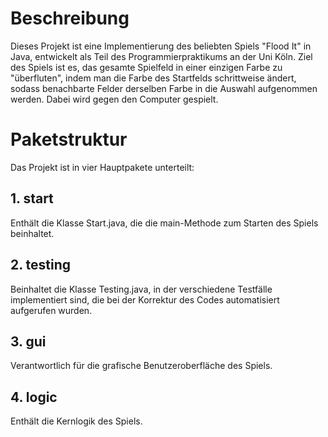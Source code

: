 # Beschreibung

Dieses Projekt ist eine Implementierung des beliebten Spiels "Flood It" in Java, entwickelt als Teil des Programmierpraktikums an der Uni Köln. Ziel des Spiels ist es, das gesamte Spielfeld in einer einzigen Farbe zu "überfluten", indem man die Farbe des Startfelds schrittweise ändert, sodass benachbarte Felder derselben Farbe in die Auswahl aufgenommen werden. Dabei wird gegen den Computer gespielt. 

# Paketstruktur

Das Projekt ist in vier Hauptpakete unterteilt:

## 1. start

Enthält die Klasse Start.java, die die main-Methode zum Starten des Spiels beinhaltet.

## 2. testing

Beinhaltet die Klasse Testing.java, in der verschiedene Testfälle implementiert sind, die bei der Korrektur des Codes automatisiert aufgerufen wurden.

## 3. gui

Verantwortlich für die grafische Benutzeroberfläche des Spiels.

## 4. logic

Enthält die Kernlogik des Spiels.
